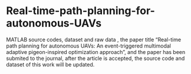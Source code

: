 # Real-time-path-planning-for-autonomous-UAVs
MATLAB source codes, dataset and raw data , the paper title “Real-time path planning for autonomous UAVs: An event-triggered multimodal adaptive pigeon-inspired optimization approach”, and the paper has been submited to the journal, after the article is accepted, the source code and dataset of this work will be updated. 
